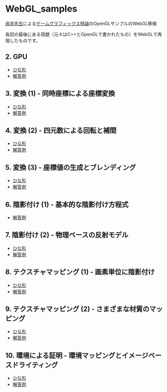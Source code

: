 # WebGL_samples

[床井先生](https://twitter.com/tokoik)による[ゲームグラフィックス特論](https://tokoik.github.io/gg/)のOpenGLサンプルのWebGL移植

各回の最後にある宿題（元々はC++とOpenGLで書かれたもの）をWebGLで再現したものです。

## 2. GPU

- [ひな形](02/index.html)
- [解答例](02/solution.html)

## 3. 変換 (1) - 同時座標による座標変換

- [ひな形](03/index.html)
- [解答例](03/solution.html)

## 4. 変換 (2) - 四元数による回転と補間

- [ひな形](04/base.html)
- [解答例](04/solution.html)

## 5. 変換 (3) - 座標値の生成とブレンディング

- [ひな形](05/base.html)
- [解答例](05/solution.html)

## 6. 陰影付け (1) - 基本的な陰影付け方程式

- [解答例](06/solution.html)

## 7. 陰影付け (2) - 物理ベースの反射モデル

- [ひな形](07/base.html)
- [解答例](07/solution.html)

## 8. テクスチャマッピング (1) - 画素単位に陰影付け

- [ひな形](08/base.html)
- [解答例](08/solution.html)

## 9. テクスチャマッピング (2) - さまざまな材質のマッピング

- [ひな形](09/base.html)
- [解答例](09/solution.html)

## 10. 環境による証明 - 環境マッピングとイメージベースドライティング

- [ひな形](10/base.html)
- [解答例](10/solution.html)
